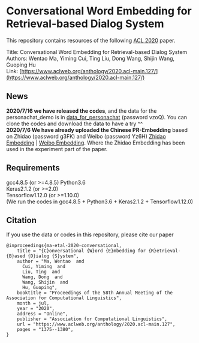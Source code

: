 # Conversational Word Embedding for Retrieval-based Dialog System
This repository contains resources of the following [ACL 2020](https://acl2020.org/) paper. 

Title: Conversational Word Embedding for Retrieval-based Dialog System  
Authors: Wentao Ma, Yiming Cui, Ting Liu, Dong Wang, Shijin Wang, Guoping Hu  
Link: [https://www.aclweb.org/anthology/2020.acl-main.127/](https://www.aclweb.org/anthology/2020.acl-main.127/)

## News
**2020/7/16 we have released the codes**, and the data for the personachat_demo is in [data_for_personachat](http://pan.iflytek.com:80/link/10FAC9799FA892B66D481080BAF99BA8) (password vzoQ). You can clone the codes and download the data to have a try ^^  
**2020/7/6 We have already uploaded the Chinese PR-Embedding** based on Zhidao (password g3FK) and Weibo (password Yz6H) [Zhidao Embedding](http://pan.iflytek.com:80/link/AA19A09424DD80437F1A5E6C73F03A84) |
[Weibo Embedding](http://pan.iflytek.com:80/link/465C101719F25F89A472D4E6F7E51275). Where the Zhidao Embedding has been used in the experiment part of the paper.

## Requirements
gcc4.8.5 (or >=4.8.5)
Python3.6  
Keras2.1.2 (or >=2.0)  
Tensorflow1.12.0 (or >=1.10.0)  
(We run the codes in gcc4.8.5 + Python3.6 + Keras2.1.2 + Tensorflow1.12.0)  

## Citation
If you use the data or codes in this repository, please cite our paper
```
@inproceedings{ma-etal-2020-conversational,
    title = "{C}onversational {W}ord {E}mbedding for {R}etrieval-{B}ased {D}ialog {S}ystem",
    author = "Ma, Wentao  and
      Cui, Yiming  and
      Liu, Ting  and
      Wang, Dong  and
      Wang, Shijin  and
      Hu, Guoping",
    booktitle = "Proceedings of the 58th Annual Meeting of the Association for Computational Linguistics",
    month = jul,
    year = "2020",
    address = "Online",
    publisher = "Association for Computational Linguistics",
    url = "https://www.aclweb.org/anthology/2020.acl-main.127",
    pages = "1375--1380",
}
